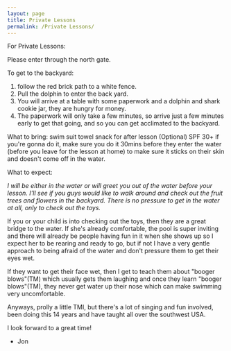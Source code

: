 ```yaml
---
layout: page
title: Private Lessons
permalink: /Private Lessons/
---
```


For Private Lessons:

Please enter through the north gate.

To get to the backyard:
1) follow the red brick path to a white fence.
2) Pull the dolphin to enter the back yard.
3) You will arrive at a table with some paperwork and a dolphin and shark cookie jar, they are hungry for money.
4) The paperwork will only take a few minutes, so arrive just a few minutes early to get that going, and so you can get acclimated to the backyard.

What to bring:
swim suit
towel
snack for after lesson
(Optional) SPF 30+ if you're gonna do it, make sure you do it 30mins before they enter the water (before you leave for the lesson at home) to make sure it sticks on their skin and doesn't come off in the water.

What to expect:

*I will be either in the water or will greet you out of the water before your lesson.*
*I'll  see if you guys would like to walk around and check out the fruit trees and flowers in the backyard.* *There is no pressure to get in the water at all, only to check out the toys.*

If you or your child is into checking out the toys, then they are a great bridge to the water. If she's already comfortable, the pool is super inviting and there will already be people having fun in it when she shows up so I expect her to be rearing and ready to go, but if not I have a very gentle approach to being afraid of the water and don't pressure them to get their eyes wet.

If they want to get their face wet, then I get to teach them about "booger blows"(TM) which usually gets them laughing and once they learn "booger blows"(TM), they never get water up their nose which can make swimming very uncomfortable.

Anyways, prolly a little TMI, but there's a lot of singing and fun involved, been doing this 14 years and have taught all over the southwest USA.

I look forward to a great time!

- Jon
